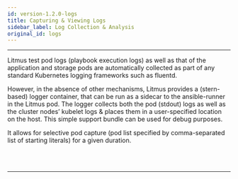 ```yaml
---
id: version-1.2.0-logs
title: Capturing & Viewing Logs
sidebar_label: Log Collection & Analysis
original_id: logs
---
```

------

Litmus test pod logs (playbook execution logs) as well as that of the application and 
storage pods are automatically collected as part of any standard Kubernetes logging 
frameworks such as fluentd. 

However, in the absence of other mechanisms, Litmus provides a (stern-based) logger 
container, that can be run as a sidecar to the ansible-runner in the Litmus pod. 
The logger collects both the pod (stdout) logs as well as the cluster nodes’ kubelet logs 
& places them in a user-specified location on the host. This simple support bundle
can be used for debug purposes. 

It allows for selective pod capture (pod list specified by comma-separated list of 
starting literals) for a given duration.



<br>

<br>

<hr>

<br>

<br>




<!-- Hotjar Tracking Code for https://docs.openebs.io -->

<script>
    (function(h,o,t,j,a,r){
        h.hj=h.hj||function(){(h.hj.q=h.hj.q||[]).push(arguments)};
        h._hjSettings={hjid:1239116,hjsv:6};
        a=o.getElementsByTagName('head')[0];
        r=o.createElement('script');r.async=1;
        r.src=t+h._hjSettings.hjid+j+h._hjSettings.hjsv;
        a.appendChild(r);
    })(window,document,'https://static.hotjar.com/c/hotjar-','.js?sv=');
</script>


<!-- Global site tag (gtag.js) - Google Analytics -->

<script async src="https://www.googletagmanager.com/gtag/js?id=UA-92076314-12"></script>
<script>
  window.dataLayer = window.dataLayer || [];
  function gtag(){dataLayer.push(arguments);}
  gtag('js', new Date());

  gtag('config', 'UA-92076314-12');
</script>
